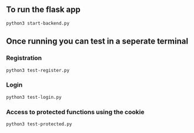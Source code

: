 ## To run the flask app

`python3 start-backend.py`

## Once running you can test in a seperate terminal

### Registration

`python3 test-register.py`

### Login

`python3 test-login.py`

### Access to protected functions using the cookie

`python3 test-protected.py`
